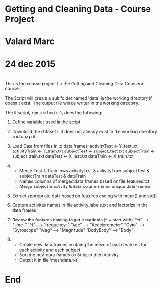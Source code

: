 # Getting and Cleaning Data - Course Project
#
# Valard Marc
#
# 24 dec 2015
#

This is the course project for the Getting and Cleaning Data Coursera course.

The Script will create a sub folder named 'data' in the working directory if doesn't exist.
The output file will be writen in the working directory.

The R script, `run_analysis.R`, does the following:

1. Define variables used in the script

2. Download the dataset if it does not already exist in the working directory and unzip it

3. Load Data from files in to data frames:
        activityTest  <- Y_test.txt
        activityTrain  <- Y_train.txt
        subjectTest  <- subject_test.txt
        subjectTrain  <- subject_train.txt
        dataTest  <- X_test.txt
        dataTrain  <- X_train.txt

3. - Merge Test & Train rows
        activityTest & activityTrain
        subjectTest & subjectTrain
        dataTest & dataTrain
   - Names columns of merged data frames based on file features.txt
   - Merge subject & activity & data columns in an unique data frames
   
4. Extract appropriate data based on features ending with mean() and std()   
   
5. Capture activites names in file activity_labels.txt and factorize in the data frames   

4. Review the features naming to get it readable (^ = start with):
        "^t" --> "time-"
        "^f" --> "frequency-"
        "Acc" --> "Accelerometer"
        "Gyro" --> "Gyroscope"
        "Mag" --> "Magnitude"
        "BodyBody" --> "Body"

5. - Create new data frames containg the mean of each features for each activity and each subject.
   - Sort the new data frames on Subject then Activity
   - Output it in file 'meandata.txt'

   
# End
